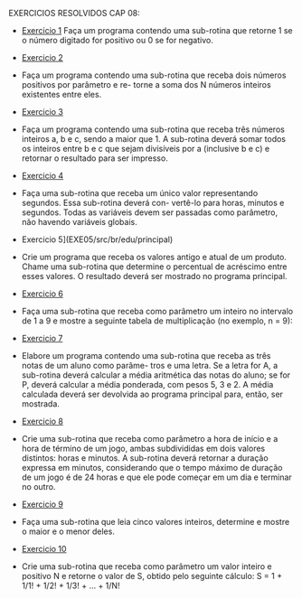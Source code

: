 
EXERCICIOS RESOLVIDOS CAP 08:

- [Exercicio 1](EXE01/src/br/edu/principal)
Faça um programa contendo uma sub-rotina que retorne 1 se o número digitado for positivo ou 0 se
for negativo.

- [Exercicio 2](EXE02/src/br/edu/principal)
- Faça um programa contendo uma sub-rotina que receba dois números positivos por parâmetro e re-
torne a soma dos N números inteiros existentes entre eles.

- [Exercicio 3](EXE03/src/br/edu/principal)
- Faça um programa contendo uma sub-rotina que receba três números inteiros a, b e c, sendo a maior
que 1. A sub-rotina deverá somar todos os inteiros entre b e c que sejam divisíveis por a (inclusive b e
c) e retornar o resultado para ser impresso.

- [Exercicio 4](EXE04/src/br/edu/principal)
- Faça uma sub-rotina que receba um único valor representando segundos. Essa sub-rotina deverá con-
vertê-lo para horas, minutos e segundos. Todas as variáveis devem ser passadas como parâmetro, não
havendo variáveis globais.

- Exercicio 5](EXE05/src/br/edu/principal)
- Crie um programa que receba os valores antigo e atual de um produto. Chame uma sub-rotina que
determine o percentual de acréscimo entre esses valores. O resultado deverá ser mostrado no programa
principal.

- [Exercicio 6](EXE06/src/br/edu/principal)
- Faça uma sub-rotina que receba como parâmetro um inteiro no intervalo de 1 a 9 e mostre a seguinte
tabela de multiplicação (no exemplo, n = 9):

- [Exercicio 7](EXE07/src/br/edu/principal)
- Elabore um programa contendo uma sub-rotina que receba as três notas de um aluno como parâme-
tros e uma letra. Se a letra for A, a sub-rotina deverá calcular a média aritmética das notas do aluno; se
for P, deverá calcular a média ponderada, com pesos 5, 3 e 2. A média calculada deverá ser devolvida
ao programa principal para, então, ser mostrada.

- [Exercicio 8](EXE08/src/br/edu/principal)
- Crie uma sub-rotina que receba como parâmetro a hora de início e a hora de término de um jogo,
ambas subdivididas em dois valores distintos: horas e minutos. A sub-rotina deverá retornar a duração
expressa em minutos, considerando que o tempo máximo de duração de um jogo é de 24 horas e que
ele pode começar em um dia e terminar no outro.

- [Exercicio 9](EXE09/src/br/edu/principal)
- Faça uma sub-rotina que leia cinco valores inteiros, determine e mostre o maior e o menor deles.

- [Exercicio 10](EXE10/src/br/edu/principal)
- Crie uma sub-rotina que receba como parâmetro um valor inteiro e positivo N e retorne o valor de S,
obtido pelo seguinte cálculo:
S = 1 + 1/1! + 1/2! + 1/3! + ... + 1/N!
